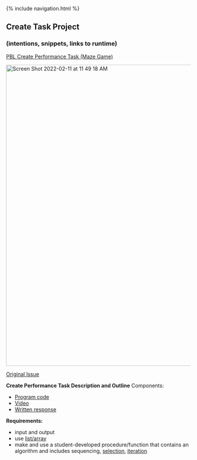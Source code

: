 {% include navigation.html %}

## Create Task Project
### (intentions, snippets, links to runtime)

[PBL Create Performance Task (Maze Game)](http://54.153.91.79/ricknmorty/)


<img width="820" alt="Screen Shot 2022-02-11 at 11 49 18 AM" src="https://user-images.githubusercontent.com/89224082/153659695-a6f0f553-057a-4c5a-97d1-358dabafb96d.png">

[Original Issue](https://github.com/sanvi1855544/p3-avatar/issues/42)

**Create Performance Task Description and Outline**
Components:
- [Program code](https://github.com/sanvi1855544/p3-avatar/commit/0de7082c44d375c5924385a7d7e3ef98a361a45f)
- [Video](https://drive.google.com/file/d/1bZNNys1XnM2e58jX8EcUvTMtB_8MngjU/view?usp=sharing)
- [Written response](https://docs.google.com/document/d/13lMFs-jOwhEutvVQoaM4N0CthP0J4J3o2h7hpNbUnMc/edit?usp=sharing)

**Requirements:**
- input and output
- use [list/array](https://github.com/sanvi1855544/p3-avatar/commit/0de7082c44d375c5924385a7d7e3ef98a361a45f#diff-6a1d49941a6ea6338d2148567acc266a38a5081ba820722f4f2ab336b2d4410fR101)
- make and use a student-developed procedure/function that contains an algorithm and includes sequencing, [selection](https://github.com/sanvi1855544/p3-avatar/commit/0de7082c44d375c5924385a7d7e3ef98a361a45f#diff-6a1d49941a6ea6338d2148567acc266a38a5081ba820722f4f2ab336b2d4410fR88-R94), [iteration](https://github.com/sanvi1855544/p3-avatar/commit/0de7082c44d375c5924385a7d7e3ef98a361a45f#diff-6a1d49941a6ea6338d2148567acc266a38a5081ba820722f4f2ab336b2d4410fR304-R307)